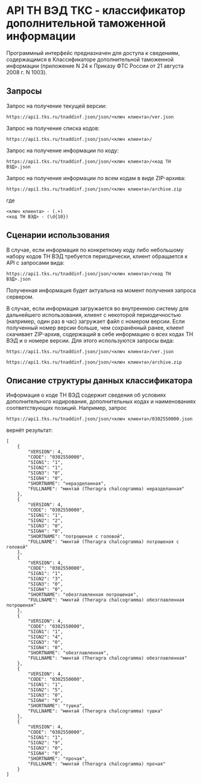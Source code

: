 # API ТН ВЭД ТКС - классификатор дополнительной таможенной информации

Программный интерфейс предназначен для доступа к сведениям, содержащимся в Классификаторе дополнительной таможенной информации (приложение N 24 к Приказу ФТС России от 21 августа 2008 г. N 1003).

## Запросы

Запрос на получение текущей версии:

    https://api1.tks.ru/tnaddinf.json/json/<ключ клиента>/ver.json

Запрос на получение списка кодов:

    https://api1.tks.ru/tnaddinf.json/json/<ключ клиента>/

Запрос на получение информации по коду:

    https://api1.tks.ru/tnaddinf.json/json/<ключ клиента>/<код ТН ВЭД>.json

Запрос на получение информации по всем кодам в виде ZIP-архива:

    https://api1.tks.ru/tnaddinf.json/json/<ключ клиента>/archive.zip

где

    <ключ клиента> - (.+)  
    <код ТН ВЭД> - (\d{10})

## Сценарии использования

В случае, если информация по конкретному коду либо небольшому набору кодов ТН ВЭД требуется периодически, клиент обращается к API с запросами вида:

    https://api1.tks.ru/tnaddinf.json/json/<ключ клиента>/<код ТН ВЭД>.json

Полученная информация будет актуальна на момент получения запроса сервером.

В случае, если информация загружается во внутреннюю систему для дальнейшего использования, клиент с некоторой периодичностью (например, один раз в час) загружает файл с номером версии. Если полученный номер версии больше, чем сохранённый ранее, клиент скачивает ZIP-архив, содержащий в себе информацию о всех кодах ТН ВЭД и о номере версии. Для этого используются запросы вида:

    https://api1.tks.ru/tnaddinf.json/json/<ключ клиента>/ver.json

    https://api1.tks.ru/tnaddinf.json/json/<ключ клиента>/archive.zip

## Описание структуры данных классификатора

Информация о коде ТН ВЭД содержит сведения об условиях дополнительного кодирования, дополнительных кодах и наименованиях соответствующих позиций. Например, запрос

    https://api1.tks.ru/tnaddinf.json/json/<ключ клиента>/0302550000.json

вернёт результат:

    [
        {
            "VERSION": 4,
            "CODE": "0302550000",
            "SIGN1": "1",
            "SIGN2": "1",
            "SIGN3": "0",
            "SIGN4": "0",
            "SHORTNAME": "неразделанная",
            "FULLNAME": "минтай (Theragra chalcogramma) неразделанная"
        },
        {
            "VERSION": 4,
            "CODE": "0302550000",
            "SIGN1": "1",
            "SIGN2": "2",
            "SIGN3": "0",
            "SIGN4": "0",
            "SHORTNAME": "потрошеная с головой",
            "FULLNAME": "минтай (Theragra chalcogramma) потрошеная с головой"
        },
        {
            "VERSION": 4,
            "CODE": "0302550000",
            "SIGN1": "1",
            "SIGN2": "3",
            "SIGN3": "0",
            "SIGN4": "0",
            "SHORTNAME": "обезглавленная потрошеная",
            "FULLNAME": "минтай (Theragra chalcogramma) обезглавленная потрошеная"
        },
        {
            "VERSION": 4,
            "CODE": "0302550000",
            "SIGN1": "1",
            "SIGN2": "4",
            "SIGN3": "0",
            "SIGN4": "0",
            "SHORTNAME": "обезглавленная",
            "FULLNAME": "минтай (Theragra chalcogramma) обезглавленная"
        },
        {
            "VERSION": 4,
            "CODE": "0302550000",
            "SIGN1": "1",
            "SIGN2": "5",
            "SIGN3": "0",
            "SIGN4": "0",
            "SHORTNAME": "тушка",
            "FULLNAME": "минтай (Theragra chalcogramma) тушка"
        },
        {
            "VERSION": 4,
            "CODE": "0302550000",
            "SIGN1": "1",
            "SIGN2": "9",
            "SIGN3": "0",
            "SIGN4": "0",
            "SHORTNAME": "прочая",
            "FULLNAME": "минтай (Theragra chalcogramma) прочая"
        }
    ]
